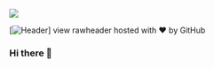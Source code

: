 
![](readme.gif)

[![Header](https://raw.githubusercontent.com/sailyshah/<OWNER>/<OWNER>sailyshah/readme.gif "Header")]
view rawheader hosted with ❤ by GitHub
### Hi there 👋

<!--
**sailyshah/sailyshah** is a ✨ _special_ ✨ repository because its `README.md` (this file) appears on your GitHub profile.

Here are some ideas to get you started:

- 🔭 I’m currently working on ...
- 🌱 I’m currently learning ...
- 👯 I’m looking to collaborate on ...
- 🤔 I’m looking for help with ...
- 💬 Ask me about ...
- 📫 How to reach me: ...
- 😄 Pronouns: ...
- ⚡ Fun fact: ...
-->
